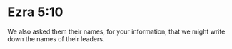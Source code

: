 # Ezra 5:10

We also asked them their names, for your information, that we might write down the names of their leaders.
